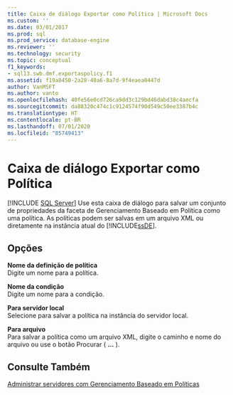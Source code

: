 ```yaml
---
title: Caixa de diálogo Exportar como Política | Microsoft Docs
ms.custom: ''
ms.date: 03/01/2017
ms.prod: sql
ms.prod_service: database-engine
ms.reviewer: ''
ms.technology: security
ms.topic: conceptual
f1_keywords:
- sql13.swb.dmf.exportaspolicy.f1
ms.assetid: f19a8450-2a28-40a6-8a7d-9f4eaea0447d
author: VanMSFT
ms.author: vanto
ms.openlocfilehash: 40fe56e0cd726ca9dd3c129bd46dabd38c4aecfa
ms.sourcegitcommit: da88320c474c1c9124574f90d549c50ee3387b4c
ms.translationtype: HT
ms.contentlocale: pt-BR
ms.lasthandoff: 07/01/2020
ms.locfileid: "85749413"
---
```

# <a name="export-as-policy-dialog-box"></a>Caixa de diálogo Exportar como Política
 [!INCLUDE [SQL Server](../../includes/applies-to-version/sqlserver.md)]
  Use esta caixa de diálogo para salvar um conjunto de propriedades da faceta de Gerenciamento Baseado em Política como uma política. As políticas podem ser salvas em um arquivo XML ou diretamente na instância atual do [!INCLUDE[ssDE](../../includes/ssde-md.md)].  
  
## <a name="options"></a>Opções  
 **Nome da definição de política**  
 Digite um nome para a política.  
  
 **Nome da condição**  
 Digite um nome para a condição.  
  
 **Para servidor local**  
 Selecione para salvar a política na instância do servidor local.  
  
 **Para arquivo**  
 Para salvar a política como um arquivo XML, digite o caminho e nome do arquivo ou use o botão Procurar ( **...** ).  
  
## <a name="see-also"></a>Consulte Também  
 [Administrar servidores com Gerenciamento Baseado em Políticas](../../relational-databases/policy-based-management/administer-servers-by-using-policy-based-management.md)  
  
  
